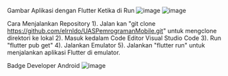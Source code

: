 Gambar Aplikasi dengan Flutter Ketika di Run
![image](https://github.com/elrnldo/UASPemrogramanMobile/assets/105648660/affbe1a5-9b92-486b-9e92-6433b8604acc)
![image](https://github.com/elrnldo/UASPemrogramanMobile/assets/105648660/5ddbfc63-8fde-4894-9f79-8e54c8ab2be2)

Cara Menjalankan Repository
1). Jalan kan "git clone https://github.com/elrnldo/UASPemrogramanMobile.git" untuk mengclone direktori ke lokal
2). Masuk kedalam Code Editor Visual Studio Code
3). Run "flutter pub get"
4). Jalankan Emulator
5). Jalankan "flutter run" untuk menjalankan aplikasi Flutter di emulator.

Badge Developer Android
![image](https://github.com/elrnldo/UASPemrogramanMobile/assets/105648660/d3657d1d-f9a9-4df8-813b-de3c2fe9ed84)

